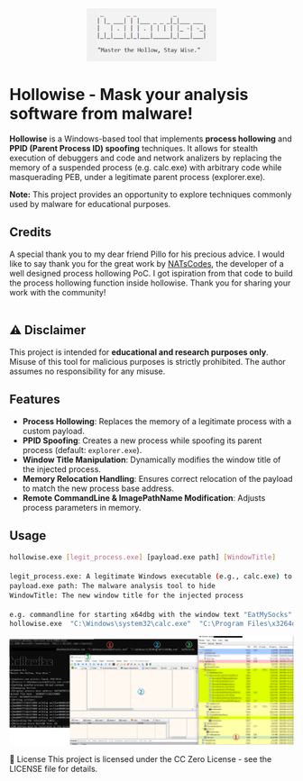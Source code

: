 <div align="center">
  <img src="https://github.com/reecdeep/hollowise/blob/main/hollowise_logo.png?raw=true" alt="hollowise" width="230" />
</div>

# Hollowise - Mask your analysis software from malware!

**Hollowise** is a Windows-based tool that implements **process hollowing** and **PPID (Parent Process ID) spoofing** techniques. It allows for stealth execution of debuggers and code and network analizers by replacing the memory of a suspended process (e.g. calc.exe) with arbitrary code while masquerading PEB, under a legitimate parent process (explorer.exe).

**Note:** This project provides an opportunity to explore techniques commonly used by malware for educational purposes.

## Credits
A special thank you to my dear friend Pillo for his precious advice. 
I would like to say thank you for the great work by [NATsCodes](https://github.com/NATsCodes/ProcessHollowing), the developer of a well designed process hollowing PoC. I got ispiration from that code to build the process hollowing function inside hollowise.
Thank you for sharing your work with the community!
<br><br>

## ⚠️ Disclaimer
This project is intended for **educational and research purposes only**. Misuse of this tool for malicious purposes is strictly prohibited. The author assumes no responsibility for any misuse.

## Features
- **Process Hollowing**: Replaces the memory of a legitimate process with a custom payload.
- **PPID Spoofing**: Creates a new process while spoofing its parent process (default: `explorer.exe`).
- **Window Title Manipulation**: Dynamically modifies the window title of the injected process.
- **Memory Relocation Handling**: Ensures correct relocation of the payload to match the new process base address.
- **Remote CommandLine & ImagePathName Modification**: Adjusts process parameters in memory.

## Usage
```sh
hollowise.exe [legit_process.exe] [payload.exe path] [WindowTitle]

legit_process.exe: A legitimate Windows executable (e.g., calc.exe) to be hollowed
payload.exe path: The malware analysis tool to hide
WindowTitle: The new window title for the injected process

e.g. commandline for starting x64dbg with the window text "EatMySocks"
hollowise.exe  "C:\Windows\system32\calc.exe"  "C:\Program Files\x3264dbg\x64\x64dbg.exe"  EatMySocks
```

<div align="center">
  <img src="https://github.com/reecdeep/hollowise/blob/main/hollowise_example.png?raw=true" alt="Segugio" width="1745" />
</div>

📜 License
This project is licensed under the CC Zero License - see the LICENSE file for details.
